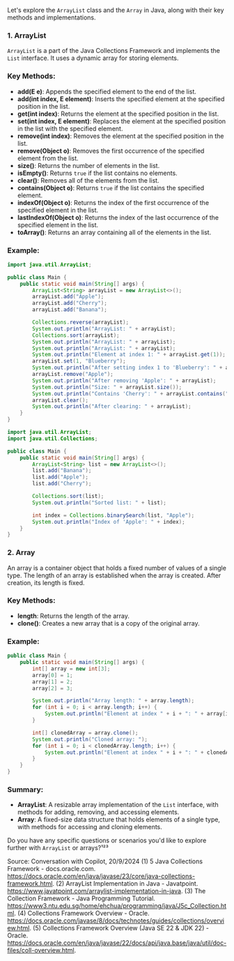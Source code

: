 Let's explore the `ArrayList` class and the `Array` in Java, along with their key methods and implementations.

### 1. ArrayList
`ArrayList` is a part of the Java Collections Framework and implements the `List` interface. It uses a dynamic array for storing elements.

### Key Methods:
- **add(E e)**: Appends the specified element to the end of the list.
- **add(int index, E element)**: Inserts the specified element at the specified position in the list.
- **get(int index)**: Returns the element at the specified position in the list.
- **set(int index, E element)**: Replaces the element at the specified position in the list with the specified element.
- **remove(int index)**: Removes the element at the specified position in the list.
- **remove(Object o)**: Removes the first occurrence of the specified element from the list.
- **size()**: Returns the number of elements in the list.
- **isEmpty()**: Returns `true` if the list contains no elements.
- **clear()**: Removes all of the elements from the list.
- **contains(Object o)**: Returns `true` if the list contains the specified element.
- **indexOf(Object o)**: Returns the index of the first occurrence of the specified element in the list.
- **lastIndexOf(Object o)**: Returns the index of the last occurrence of the specified element in the list.
- **toArray()**: Returns an array containing all of the elements in the list.

### Example:
```java
import java.util.ArrayList;

public class Main {
    public static void main(String[] args) {
        ArrayList<String> arrayList = new ArrayList<>();
        arrayList.add("Apple");
        arrayList.add("Cherry");
        arrayList.add("Banana");

        Collections.reverse(arrayList);
        System.out.println("ArrayList: " + arrayList);
        Collections.sort(arrayList);
        System.out.println("ArrayList: " + arrayList);
        System.out.println("ArrayList: " + arrayList);
        System.out.println("Element at index 1: " + arrayList.get(1));
        arrayList.set(1, "Blueberry");
        System.out.println("After setting index 1 to 'Blueberry': " + arrayList);
        arrayList.remove("Apple");
        System.out.println("After removing 'Apple': " + arrayList);
        System.out.println("Size: " + arrayList.size());
        System.out.println("Contains 'Cherry': " + arrayList.contains("Cherry"));
        arrayList.clear();
        System.out.println("After clearing: " + arrayList);
    }
}
```

```java
import java.util.ArrayList;
import java.util.Collections;

public class Main {
    public static void main(String[] args) {
        ArrayList<String> list = new ArrayList<>();
        list.add("Banana");
        list.add("Apple");
        list.add("Cherry");

        Collections.sort(list);
        System.out.println("Sorted list: " + list);

        int index = Collections.binarySearch(list, "Apple");
        System.out.println("Index of 'Apple': " + index);
    }
}

```

### 2. Array
An array is a container object that holds a fixed number of values of a single type. The length of an array is established when the array is created. After creation, its length is fixed.

### Key Methods:
- **length**: Returns the length of the array.
- **clone()**: Creates a new array that is a copy of the original array.

### Example:
```java
public class Main {
    public static void main(String[] args) {
        int[] array = new int[3];
        array[0] = 1;
        array[1] = 2;
        array[2] = 3;

        System.out.println("Array length: " + array.length);
        for (int i = 0; i < array.length; i++) {
            System.out.println("Element at index " + i + ": " + array[i]);
        }

        int[] clonedArray = array.clone();
        System.out.println("Cloned array: ");
        for (int i = 0; i < clonedArray.length; i++) {
            System.out.println("Element at index " + i + ": " + clonedArray[i]);
        }
    }
}
```

### Summary:
- **ArrayList**: A resizable array implementation of the `List` interface, with methods for adding, removing, and accessing elements.
- **Array**: A fixed-size data structure that holds elements of a single type, with methods for accessing and cloning elements.

Do you have any specific questions or scenarios you'd like to explore further with `ArrayList` or arrays?¹²³

Source: Conversation with Copilot, 20/9/2024
(1) 5 Java Collections Framework - docs.oracle.com. https://docs.oracle.com/en/java/javase/23/core/java-collections-framework.html.
(2) ArrayList Implementation in Java - Javatpoint. https://www.javatpoint.com/arraylist-implementation-in-java.
(3) The Collection Framework - Java Programming Tutorial. https://www3.ntu.edu.sg/home/ehchua/programming/java/J5c_Collection.html.
(4) Collections Framework Overview - Oracle. https://docs.oracle.com/javase/8/docs/technotes/guides/collections/overview.html.
(5) Collections Framework Overview (Java SE 22 & JDK 22) - Oracle. https://docs.oracle.com/en/java/javase/22/docs/api/java.base/java/util/doc-files/coll-overview.html.